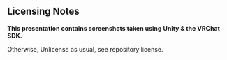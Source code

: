 ## Licensing Notes

**This presentation contains screenshots taken using Unity & the VRChat SDK.**

Otherwise, Unlicense as usual, see repository license.